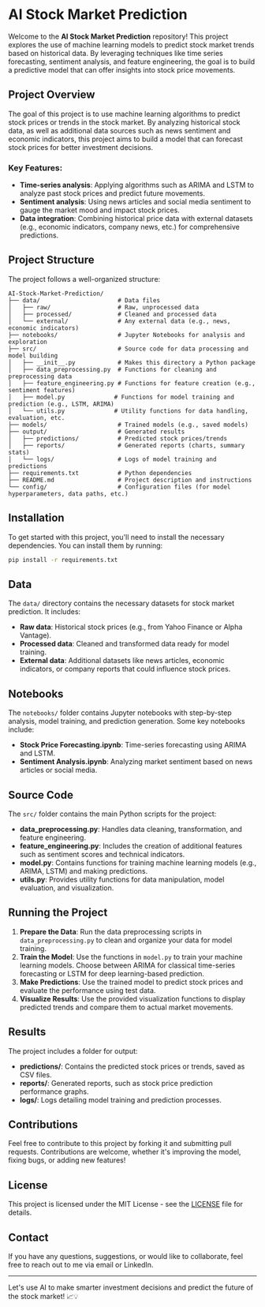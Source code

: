 # AI Stock Market Prediction

Welcome to the **AI Stock Market Prediction** repository! This project explores the use of machine learning models to predict stock market trends based on historical data. By leveraging techniques like time series forecasting, sentiment analysis, and feature engineering, the goal is to build a predictive model that can offer insights into stock price movements.

## Project Overview

The goal of this project is to use machine learning algorithms to predict stock prices or trends in the stock market. By analyzing historical stock data, as well as additional data sources such as news sentiment and economic indicators, this project aims to build a model that can forecast stock prices for better investment decisions.

### Key Features:
- **Time-series analysis**: Applying algorithms such as ARIMA and LSTM to analyze past stock prices and predict future movements.
- **Sentiment analysis**: Using news articles and social media sentiment to gauge the market mood and impact stock prices.
- **Data integration**: Combining historical price data with external datasets (e.g., economic indicators, company news, etc.) for comprehensive predictions.

## Project Structure

The project follows a well-organized structure:

```
AI-Stock-Market-Prediction/
├── data/                      # Data files
│   ├── raw/                   # Raw, unprocessed data
│   ├── processed/             # Cleaned and processed data
│   └── external/              # Any external data (e.g., news, economic indicators)
├── notebooks/                 # Jupyter Notebooks for analysis and exploration
├── src/                       # Source code for data processing and model building
│   ├── __init__.py            # Makes this directory a Python package
│   ├── data_preprocessing.py  # Functions for cleaning and preprocessing data
│   ├── feature_engineering.py # Functions for feature creation (e.g., sentiment features)
│   ├── model.py              # Functions for model training and prediction (e.g., LSTM, ARIMA)
│   └── utils.py              # Utility functions for data handling, evaluation, etc.
├── models/                    # Trained models (e.g., saved models)
├── output/                    # Generated results
│   ├── predictions/           # Predicted stock prices/trends
│   ├── reports/               # Generated reports (charts, summary stats)
│   └── logs/                  # Logs of model training and predictions
├── requirements.txt           # Python dependencies
├── README.md                  # Project description and instructions
└── config/                    # Configuration files (for model hyperparameters, data paths, etc.)
```

## Installation

To get started with this project, you'll need to install the necessary dependencies. You can install them by running:

```bash
pip install -r requirements.txt
```

## Data

The `data/` directory contains the necessary datasets for stock market prediction. It includes:

- **Raw data**: Historical stock prices (e.g., from Yahoo Finance or Alpha Vantage).
- **Processed data**: Cleaned and transformed data ready for model training.
- **External data**: Additional datasets like news articles, economic indicators, or company reports that could influence stock prices.

## Notebooks

The `notebooks/` folder contains Jupyter notebooks with step-by-step analysis, model training, and prediction generation. Some key notebooks include:

- **Stock Price Forecasting.ipynb**: Time-series forecasting using ARIMA and LSTM.
- **Sentiment Analysis.ipynb**: Analyzing market sentiment based on news articles or social media.

## Source Code

The `src/` folder contains the main Python scripts for the project:

- **data_preprocessing.py**: Handles data cleaning, transformation, and feature engineering.
- **feature_engineering.py**: Includes the creation of additional features such as sentiment scores and technical indicators.
- **model.py**: Contains functions for training machine learning models (e.g., ARIMA, LSTM) and making predictions.
- **utils.py**: Provides utility functions for data manipulation, model evaluation, and visualization.

## Running the Project

1. **Prepare the Data**: Run the data preprocessing scripts in `data_preprocessing.py` to clean and organize your data for model training.
2. **Train the Model**: Use the functions in `model.py` to train your machine learning models. Choose between ARIMA for classical time-series forecasting or LSTM for deep learning-based prediction.
3. **Make Predictions**: Use the trained model to predict stock prices and evaluate the performance using test data.
4. **Visualize Results**: Use the provided visualization functions to display predicted trends and compare them to actual market movements.

## Results

The project includes a folder for output:

- **predictions/**: Contains the predicted stock prices or trends, saved as CSV files.
- **reports/**: Generated reports, such as stock price prediction performance graphs.
- **logs/**: Logs detailing model training and prediction processes.

## Contributions

Feel free to contribute to this project by forking it and submitting pull requests. Contributions are welcome, whether it's improving the model, fixing bugs, or adding new features!

## License

This project is licensed under the MIT License - see the [LICENSE](LICENSE) file for details.

## Contact

If you have any questions, suggestions, or would like to collaborate, feel free to reach out to me via email or LinkedIn.

---

Let's use AI to make smarter investment decisions and predict the future of the stock market! 📈💡 